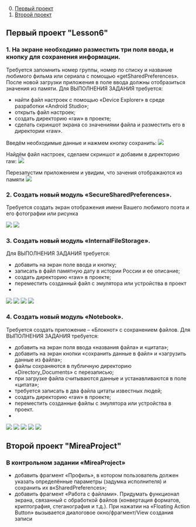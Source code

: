 
0. [Первый проект]()
1. [Второй проект]()

## Первый проект "Lesson6"


### 1. На экране необходимо разместить три поля ввода, и кнопку для сохранения информации.
Требуется запомнить номер группы, номер по списку и название любимого фильма или сериала с помощью «getSharedPreferences». После новой загрузки приложения в поле ввода должны отобразиться значения из памяти. Для ВЫПОЛНЕНИЯ ЗАДАНИЯ требуется:
- найти файл настроек с помощью «Device Explorer» в среде разработки «Android Studio»;
- открыть файл настроек;
- создать директорию «raw» в проекте;
- сделать скриншот экрана со значениями файла и разместить его в директории «raw».

Введём необходимые данные и нажмем кнопку сохранить:
![](scr/1.jpg)

Найдём файл настроек, сделаем скриншот и добавим в директорию raw:
![](scr/2.jpg)

Перезапустим приложением и увидим, что зачения отображаются из памяти
![](scr/3.jpg)

### 2. Создать новый модуль «SecureSharedPreferences». 
Требуется создать экран отображения имени Вашего любимого поэта и его фотографии или рисунка

![](scr/4.jpg)
![](scr/5.jpg)

### 3. Создать новый модуль «InternalFileStorage». 
Для ВЫПОЛНЕНИЯ ЗАДАНИЯ требуется:
- добавить на экран поле ввода и кнопку;
- записать в файл памятную дату в истории России и ее описание;
- создать директорию «raw» в проекте;
- переместить созданный файл с эмулятора или устройства в проект
- 
![](scr/6.jpg)
![](scr/7.jpg)
![](scr/8.jpg)
![](scr/9.jpg)


### 4. Создать новый модуль «Notebook».
Требуется создать приложение – «Блокнот» с сохранением файлов. Для ВЫПОЛНЕНИЯ ЗАДАНИЯ требуется:
- добавить на экран поля ввода «названия файла» и «цитата»;
- добавить на экран кнопки «сохранить данные в файл» и «загрузить данные из файла»;
- файлы сохраняются в публичную директорию «Directory_Documents» с перезаписью;
- при загрузке файла считываются данные и устанавливаются в поле «цитата»;
- требуется записать в два файла цитаты известных людей;
- создать директорию «raw» в проекте;
- переместить созданные файлы с эмулятора или устройства в проект.
- 
![](scr/10.jpg)
![](scr/11.jpg)
![](scr/12.jpg)
![](scr/13.jpg)
![](scr/14.jpg)



## Второй проект "MireaProject"
### В контрольном задании «MireaProject» 
- добавить фрагмент «Профиль», в котором пользователь должен указать определённые параметры (задумка исполнителя) и сохранить их в«SharedPreferences»;
- добавить фрагмент «Работа с файлами». Придумать функционал экрана, связанный с обработкой файлов (конвертация форматов, криптография, стеганография и т.д.). При нажатии на «Floating Action Button» вызывается диалоговое окно/фрагмент/View создания записи



